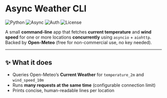 # Async Weather CLI 

![Python](https://img.shields.io/badge/Python-3.8%2B-blue)
![Async](https://img.shields.io/badge/Async-asyncio%20%7C%20aiohttp-5b5)
![Auth](https://img.shields.io/badge/API-No%20API%20key%20required-informational)
![License](https://img.shields.io/badge/License-MIT-lightgrey)

A small **command-line** app that fetches **current temperature** and **wind speed** for one or more locations **concurrently** using `asyncio` + `aiohttp`.  
Backed by **Open-Meteo** (free for non-commercial use, no key needed).

---

## ✨ What it does
- Queries Open-Meteo’s **Current Weather** for `temperature_2m` and `wind_speed_10m`
- Runs **many requests at the same time** (configurable connection limit)
- Prints concise, human-readable lines per location
